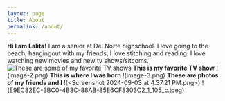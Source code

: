 ```yaml
---
layout: page
title: About
permalink: /about/
---
```


**Hi I am Lalita!**
I am a senior at Del Norte highschool. I love going to the beach, hangingout with my friends, I love stitching and reading. I love watching new movies and new tv shows/sitcoms. 
![These are some of my favorite TV shows](image-1.png)
**This is my favorite TV show**
!(image-2.png)
**This is where I was born**
!(image-3.png)
**These are photos of my friends and I**
!(<Screenshot 2024-09-03 at 4.37.21 PM.png>)
!(E9EC82EC-3BC0-4B3C-88AB-85E6CF8303C2_1_105_c.jpeg)

